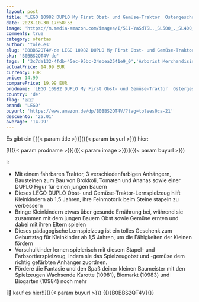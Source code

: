```yaml
---
layout: post
title: 'LEGO 10982 DUPLO My First Obst- und Gemüse-Traktor  Ostergeschenk Spielzeug zum Osterbasteln  Sortieren und Stapeln für Babys und Kleinkinder im Alter ab 1 5 Jahren  Lernspielzeug zu Ostern 2023'
date: 2023-10-30 17:58:53
image: 'https://m.media-amazon.com/images/I/51I-YaSdTSL._SL500_._SL400_.jpg'
comments: true
category: ofertas
author: 'tole.es'
slug: 'B0BBS2QT4V-de LEGO 10982 DUPLO My First Obst- und Gemüse-Traktor...'
sku: 'B0BBS2QT4V-de'
tags: [ '3c7da132-4fdb-45ec-95bc-24ebea2541e9_0','Arborist Merchandising Root','Baby- & Kleinkindspielzeug','Custom Stores','LEGO','Lego Duplo','Motorikspielzeug','Self Service','Sortier- & Stapelspielzeug','Spielzeug','lego','🇩🇪', ]
actualPrice: 14.99 EUR
currency: EUR
price: 14.99
comparePrice: 19.99 EUR
prodname: 'LEGO 10982 DUPLO My First Obst- und Gemüse-Traktor  Ostergeschenk Spielzeug zum Osterbasteln  Sortieren und Stapeln für Babys und Kleinkinder im Alter ab 1 5 Jahren  Lernspielzeug zu Ostern 2023'
country: 'de'
flag: '🇩🇪'
brand: 'LEGO'
buyurl: 'https://www.amazon.de/dp/B0BBS2QT4V/?tag=tolees0ca-21'
descuento: '25.01'
average: '14.99'
---
```


Es gibt ein [{{< param title >}}]({{< param buyurl >}}) hier:

[![{{< param prodname >}}]({{< param image >}})]({{< param buyurl >}})

ℹ️:

- Mit einem fahrbaren Traktor, 3 verschiedenfarbigen Anhängern, Bausteinen zum Bau von Brokkoli, Tomaten und Ananas sowie einer DUPLO Figur für einen jungen Bauern
- Dieses LEGO DUPLO Obst- und Gemüse-Traktor-Lernspielzeug hilft Kleinkindern ab 1,5 Jahren, ihre Feinmotorik beim Steine stapeln zu verbessern
- Bringe Kleinkindern etwas über gesunde Ernährung bei, während sie zusammen mit dem jungen Bauern Obst sowie Gemüse ernten und dabei mit ihren Eltern spielen
- Dieses pädagogische Lernspielzeug ist ein tolles Geschenk zum Geburtstag für Kleinkinder ab 1,5 Jahren, um die Fähigkeiten der Kleinen fördern
- Vorschulkinder lernen spielerisch mit diesem Stapel- und Farbsortierspielzeug, indem sie das Spielzeugobst und -gemüse dem richtig gefärbten Anhänger zuordnen.
- Fördere die Fantasie und den Spaß deiner kleinen Baumeister mit den Spielzeugen Wachsende Karotte (10981), Biomarkt (10983) und Biogarten (10984) noch mehr

[🛒 kauf es hier!!]({{< param buyurl >}})
{{<world>}}B0BBS2QT4V{{</world>}}
